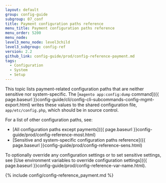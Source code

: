 ```yaml
---
layout: default
group: config-guide
subgroup: 07_conf
title: Payment configuration paths reference
menu_title: Payment configuration paths reference
menu_order: 5200
menu_node:
level3_menu_node: level3child
level3_subgroup: config-ref
version: 2.2
github_link: config-guide/prod/config-reference-payment.md
tags:
  - Configuration
  - System
  - Setup
---
```


This topic lists payment-related configuration paths that are neither sensitive nor system-specific. The [`magento app:config:dump` command]({{ page.baseurl }}config-guide/cli/config-cli-subcommands-config-mgmt-export.html) writes these values to the shared configuration file, `app/etc/config.php`, which should be in source control.

For a list of other configuration paths, see:

*	[All configuration paths except payments]({{ page.baseurl }}config-guide/prod/config-reference-most.html)
*	[Sensitive and system-specific configuration paths reference]({{ page.baseurl }}config-guide/prod/config-reference-sens.html)

To optionally override any configuration settings or to set sensitive settings, see [Use environment variables to override configuration settings]({{ page.baseurl }}config-guide/prod/config-reference-var-name.html).



{% include config/config-reference_payment.md %}

